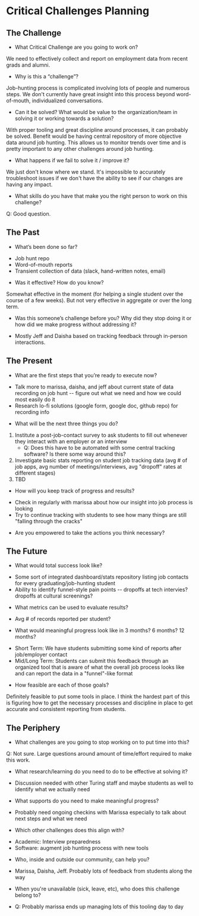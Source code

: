 # Critical Challenges Planning

## The Challenge

* What Critical Challenge are you going to work on?

We need to effectively collect and report on employment data from recent grads and alumni.

* Why is this a “challenge”?

Job-hunting process is complicated involving lots of people and numerous
steps. We don't currently have great insight into this process beyond
word-of-mouth, individualized conversations.

* Can it be solved? What would be value to the organization/team in solving it or working towards a solution?

With proper tooling and great discipline around processes,
it can probably be solved. Benefit would be having central repository of
more objective data around job hunting. This allows us to monitor trends
over time and is pretty important to any other challenges around job
hunting.

* What happens if we fail to solve it / improve it?

We just don't know where we stand. It's impossible to accurately
troubleshoot issues if we don't have the ability to see if our changes
are having any impact.

* What skills do you have that make you the right person to work on this challenge?

Q: Good question.

## The Past

* What’s been done so far?

- Job hunt repo
- Word-of-mouth reports
- Transient collection of data (slack, hand-written notes, email)

* Was it effective? How do you know?

Somewhat effective in the moment (for helping a single student over the
course of a few weeks). But not very effective in aggregate or over the
long term.

* Was this someone’s challenge before you? Why did they stop doing it or how did we make progress without addressing it?

- Mostly Jeff and Daisha based on tracking feedback through in-person
  interactions.

## The Present

* What are the first steps that you’re ready to execute now?

- Talk more to marissa, daisha, and jeff about current state of data
  recording on job hunt -- figure out what we need and how we could most
  easily do it
- Research lo-fi solutions (google form, google doc, github repo) for
  recording info

* What will be the next three things you do?

1. Institute a post-job-contact survey to ask students to fill out
   whenever they interact with an employer or an interview
   - Q: Does this have to be automated with some central tracking software? Is there some way around this?
2. Investigate basic stats reporting on student job tracking data (avg #
   of job apps, avg number of meetings/interviews, avg "dropoff" rates
   at different stages)
3. TBD

* How will you keep track of progress and results?

- Check in regularly with marissa about how our insight into job process
  is looking
- Try to continue tracking with students to see how many things are
  still "falling through the cracks"

* Are you empowered to take the actions you think necessary?

## The Future

* What would total success look like?

- Some sort of integrated dashboard/stats repository listing job
  contacts for every graduating/job-hunting student
- Ability to identify funnel-style pain points -- dropoffs at tech
  intervies? dropoffs at cultural screenings?

* What metrics can be used to evaluate results?

- Avg # of records reported per student?

* What would meaningful progress look like in 3 months? 6 months? 12 months?

- Short Term: We have students submitting some kind of reports after
  job/employer contact
- Mid/Long Term: Students can submit this feedback through an organized
  tool that is aware of what the overall job process looks like and can
  report the data in a "funnel"-like format

* How feasible are each of those goals?

Definitely feasible to put some tools in place. I think the hardest part
of this is figuring how to get the necessary processes and discipline in
place to get accurate and consistent reporting from students.

## The Periphery

* What challenges are you going to stop working on to put time into this?

Q: Not sure. Large questions around amount of time/effort required to
make this work.

* What research/learning do you need to do to be effective at solving it?

- Discussion needed with other Turing staff and maybe students as well
  to identify what we actually need

* What supports do you need to make meaningful progress?

- Probably need ongoing checkins with Marissa especially to talk about
  next steps and what we need

* Which other challenges does this align with?

- Academic: Interview preparedness
- Software: augment job hunting process with new tools

* Who, inside and outside our community, can help you?

- Marissa, Daisha, Jeff. Probably lots of feedback from students along
  the way

* When you're unavailable (sick, leave, etc), who does this challenge belong to?

- Q: Probably marissa ends up managing lots of this tooling day to day
